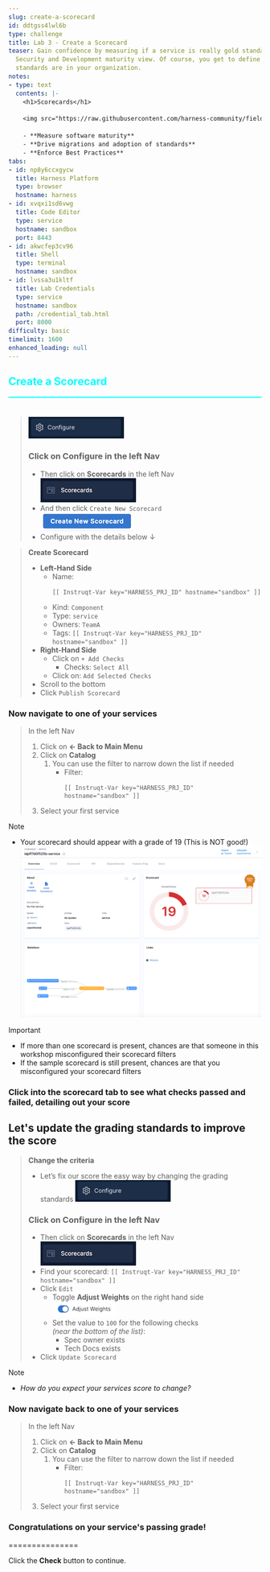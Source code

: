 ```yaml
---
slug: create-a-scorecard
id: ddtgss4lwl6b
type: challenge
title: Lab 3 - Create a Scorecard
teaser: Gain confidence by measuring if a service is really gold standard from a DevOps,
  Security and Development maturity view. Of course, you get to define what those
  standards are in your organization.
notes:
- type: text
  contents: |-
    <h1>Scorecards</h1>

    <img src="https://raw.githubusercontent.com/harness-community/field-workshops/main/se-workshop-idp/assets/images/idp_Scorecards.svg" width="900" style="display: inline; vertical-align: middle;">

    - **Measure software maturity**
    - **Drive migrations and adoption of standards**
    - **Enforce Best Practices**
tabs:
- id: np8y6ccxgycw
  title: Harness Platform
  type: browser
  hostname: harness
- id: xvqxi1sd6vwg
  title: Code Editor
  type: service
  hostname: sandbox
  port: 8443
- id: akwcfep3cv96
  title: Shell
  type: terminal
  hostname: sandbox
- id: lvssa3u1kltf
  title: Lab Credentials
  type: service
  hostname: sandbox
  path: /credential_tab.html
  port: 8000
difficulty: basic
timelimit: 1600
enhanced_loading: null
---
```


<style type="text/css" rel="stylesheet">
hr.cyan { background-color: cyan; color: cyan; height: 2px; margin-bottom: -10px; }
h2.cyan { color: cyan; }
</style><h2 class="cyan">Create a Scorecard</h2>
<hr class="cyan">
<br><br>

> ![](https://raw.githubusercontent.com/harness-community/field-workshops/main/se-workshop-idp/assets/images/idp_nav_configure.png)
> ### Click on **Configure** in the left Nav
> - Then click on **Scorecards** in the left Nav \
>     ![](https://raw.githubusercontent.com/harness-community/field-workshops/main/se-workshop-idp/assets/images/idp_nav_scorecards.png)
> - And then click `Create New Scorecard` \
>     ![](https://raw.githubusercontent.com/harness-community/field-workshops/main/se-workshop-idp/assets/images/idp_create_new_scorecard.png)
> - Configure with the details below ↓

> **Create Scorecard**
> - **Left-Hand Side**
>   - Name: <pre>`[[ Instruqt-Var key="HARNESS_PRJ_ID" hostname="sandbox" ]]`</pre>
>   - Kind: `Component`
>   - Type: `service`
>   - Owners: `TeamA`
>   - Tags: `[[ Instruqt-Var key="HARNESS_PRJ_ID" hostname="sandbox" ]]`
> - **Right-Hand Side**
>   - Click on `+ Add Checks`
>     - Checks: `Select All`
>   - Click on: `Add Selected Checks`
> - Scroll to the bottom
> - Click `Publish Scorecard`

### Now navigate to one of your services

> In the left Nav <br>
> 1) Click on **<- Back to Main Menu**
> 1) Click on **Catalog**
>    1) You can use the filter to narrow down the list if needed
>       - Filter: <pre>`[[ Instruqt-Var key="HARNESS_PRJ_ID" hostname="sandbox" ]]`</pre>
> 1) Select your first service

> [!NOTE]
> - Your scorecard should appear with a grade of 19 (This is NOT good!) \
>     ![](https://raw.githubusercontent.com/harness-community/field-workshops/main/se-workshop-idp/assets/images/idp_component_scorecard.png)

> [!IMPORTANT]
> - If more than one scorecard is present, chances are that someone in this workshop misconfigured their scorecard filters
> - If the sample scorecard is still present, chances are that you misconfigured your scorecard filters

### Click into the scorecard tab to see what checks passed and failed, detailing out your score

## Let's update the grading standards to improve the score

> **Change the criteria** <br>
> - Let’s fix our score the easy way by changing the grading standards
> ![](https://raw.githubusercontent.com/harness-community/field-workshops/main/se-workshop-idp/assets/images/idp_nav_configure.png)
> ### Click on **Configure** in the left Nav
> - Then click on **Scorecards** in the left Nav \
>     ![](https://raw.githubusercontent.com/harness-community/field-workshops/main/se-workshop-idp/assets/images/idp_nav_scorecards.png)
> - Find your scorecard: `[[ Instruqt-Var key="HARNESS_PRJ_ID" hostname="sandbox" ]]`
> - Click `Edit`
>   - Toggle **Adjust Weights** on the right hand side \
>     ![](https://raw.githubusercontent.com/harness-community/field-workshops/main/se-workshop-idp/assets/images/idp_scorecard_adjust_weights_toggle.png)
>   - Set the value to `100` for the following checks \
>       *(near the bottom of the list)*:
>     - Spec owner exists
>     - Tech Docs exists
> - Click `Update Scorecard`


> [!NOTE]
> - *How do you expect your services score to change?*


### Now navigate back to one of your services

> In the left Nav <br>
> 1) Click on **<- Back to Main Menu**
> 1) Click on **Catalog**
>    1) You can use the filter to narrow down the list if needed
>       - Filter: <pre>`[[ Instruqt-Var key="HARNESS_PRJ_ID" hostname="sandbox" ]]`</pre>
> 1) Select your first service

### Congratulations on your service's passing grade!

===============

Click the **Check** button to continue.
